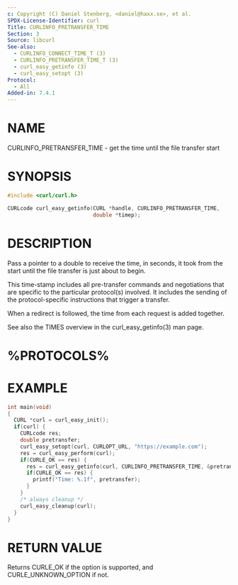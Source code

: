 ```yaml
---
c: Copyright (C) Daniel Stenberg, <daniel@haxx.se>, et al.
SPDX-License-Identifier: curl
Title: CURLINFO_PRETRANSFER_TIME
Section: 3
Source: libcurl
See-also:
  - CURLINFO_CONNECT_TIME_T (3)
  - CURLINFO_PRETRANSFER_TIME_T (3)
  - curl_easy_getinfo (3)
  - curl_easy_setopt (3)
Protocol:
  - All
Added-in: 7.4.1
---
```


# NAME

CURLINFO_PRETRANSFER_TIME - get the time until the file transfer start

# SYNOPSIS

~~~c
#include <curl/curl.h>

CURLcode curl_easy_getinfo(CURL *handle, CURLINFO_PRETRANSFER_TIME,
                           double *timep);
~~~

# DESCRIPTION

Pass a pointer to a double to receive the time, in seconds, it took from the
start until the file transfer is just about to begin.

This time-stamp includes all pre-transfer commands and negotiations that are
specific to the particular protocol(s) involved. It includes the sending of
the protocol-specific instructions that trigger a transfer.

When a redirect is followed, the time from each request is added together.

See also the TIMES overview in the curl_easy_getinfo(3) man page.

# %PROTOCOLS%

# EXAMPLE

~~~c
int main(void)
{
  CURL *curl = curl_easy_init();
  if(curl) {
    CURLcode res;
    double pretransfer;
    curl_easy_setopt(curl, CURLOPT_URL, "https://example.com");
    res = curl_easy_perform(curl);
    if(CURLE_OK == res) {
      res = curl_easy_getinfo(curl, CURLINFO_PRETRANSFER_TIME, &pretransfer);
      if(CURLE_OK == res) {
        printf("Time: %.1f", pretransfer);
      }
    }
    /* always cleanup */
    curl_easy_cleanup(curl);
  }
}
~~~

# RETURN VALUE

Returns CURLE_OK if the option is supported, and CURLE_UNKNOWN_OPTION if not.
